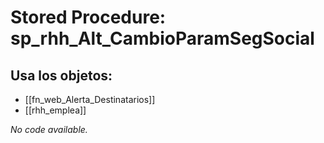 # Stored Procedure: sp_rhh_Alt_CambioParamSegSocial

## Usa los objetos:
- [[fn_web_Alerta_Destinatarios]]
- [[rhh_emplea]]

*No code available.*
